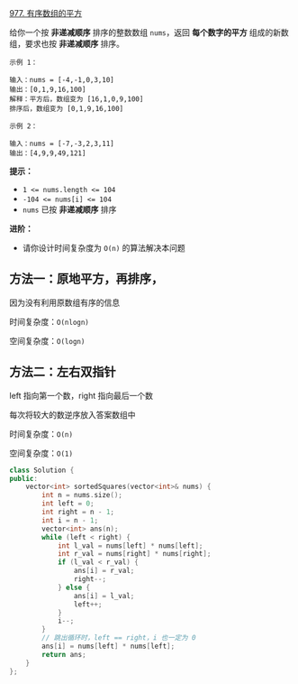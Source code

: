 [977. 有序数组的平方](https://leetcode-cn.com/problems/squares-of-a-sorted-array/)

给你一个按 **非递减顺序** 排序的整数数组 `nums`，返回 **每个数字的平方** 组成的新数组，要求也按 **非递减顺序** 排序。

```
示例 1：

输入：nums = [-4,-1,0,3,10]
输出：[0,1,9,16,100]
解释：平方后，数组变为 [16,1,0,9,100]
排序后，数组变为 [0,1,9,16,100]

示例 2：

输入：nums = [-7,-3,2,3,11]
输出：[4,9,9,49,121]

```

**提示：**

- `1 <= nums.length <= 104`
- `-104 <= nums[i] <= 104`
- `nums` 已按 **非递减顺序** 排序

**进阶：**

- 请你设计时间复杂度为 `O(n)` 的算法解决本问题

## 方法一：原地平方，再排序，

因为没有利用原数组有序的信息

时间复杂度：`O(nlogn) `

空间复杂度：`O(logn)`

## 方法二：左右双指针

left 指向第一个数，right 指向最后一个数

每次将较大的数逆序放入答案数组中

时间复杂度：`O(n) `

空间复杂度：`O(1)`

```c++
class Solution {
public:
    vector<int> sortedSquares(vector<int>& nums) {
        int n = nums.size();
        int left = 0;
        int right = n - 1;
        int i = n - 1;
        vector<int> ans(n);
        while (left < right) {
            int l_val = nums[left] * nums[left];
            int r_val = nums[right] * nums[right];
            if (l_val < r_val) {
                ans[i] = r_val;
                right--;
            } else {
                ans[i] = l_val;
                left++;
            }
            i--;
        }
        // 跳出循环时，left == right，i 也一定为 0
        ans[i] = nums[left] * nums[left];
        return ans;
    }
};
```
